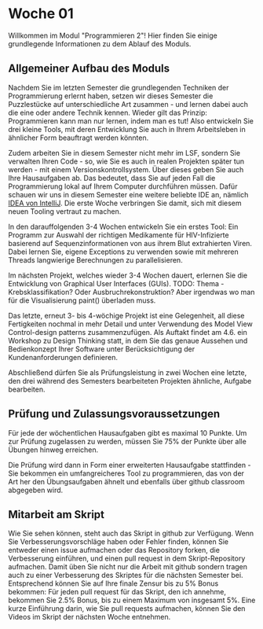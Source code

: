 # Woche 01

Willkommen im Modul "Programmieren 2"! Hier finden Sie einige grundlegende Informationen zu dem Ablauf des Moduls.

## Allgemeiner Aufbau des Moduls

Nachdem Sie im letzten Semester die grundlegenden Techniken der Programmierung erlernt haben, setzen wir dieses Semester die Puzzlestücke auf unterschiedliche Art zusammen - und lernen dabei auch die eine oder andere Technik kennen. Wieder gilt das Prinzip: Programmieren kann man nur lernen, indem man es tut! Also entwickeln Sie drei kleine Tools, mit deren Entwicklung Sie auch in Ihrem Arbeitsleben in ähnlicher Form beauftragt werden könnten. 

Zudem arbeiten Sie in diesem Semester nicht mehr im LSF, sondern Sie verwalten Ihren Code - so, wie Sie es auch in realen Projekten später tun werden - mit einem Versionskontrollsystem. Über dieses geben Sie auch Ihre Hausaufgaben ab. Das bedeutet, dass Sie auf jeden Fall die Programmierung lokal auf Ihrem Computer durchführen müssen. Dafür schauen wir uns in diesem Semester eine weitere beliebte IDE an, nämlich [IDEA von IntelliJ](https://www.jetbrains.com/idea/). Die erste Woche verbringen Sie damit, sich mit diesem neuen Tooling vertraut zu machen.

In den darauffolgenden 3-4 Wochen entwickeln Sie ein erstes Tool: Ein Programm zur Auswahl der richtigen Medikamente für HIV-Infizierte basierend auf Sequenzinformationen von aus ihrem Blut extrahierten Viren. Dabei lernen Sie, eigene Exceptions zu verwenden sowie mit mehreren Threads langwierige Berechnungen zu parallelisieren.

Im nächsten Projekt, welches wieder 3-4 Wochen dauert, erlernen Sie die Entwicklung von Graphical User Interfaces (GUIs). TODO: Thema - Krebsklassifikation? Oder Ausbruchrekonstruktion? Aber irgendwas wo man für die Visualisierung paint() überladen muss.

Das letzte, erneut 3- bis 4-wöchige Projekt ist eine Gelegenheit, all diese Fertigkeiten nochmal in mehr Detail und unter Verwendung des Model View Control-design patterns zusammenzufügen. Als Auftakt findet am 4.6. ein Workshop zu Design Thinking statt, in dem Sie das genaue Aussehen und Bedienkonzept Ihrer Software unter Berücksichtigung der Kundenanforderungen definieren. 

Abschließend dürfen Sie als Prüfungsleistung in zwei Wochen eine letzte, den drei während des Semesters bearbeiteten Projekten ähnliche, Aufgabe bearbeiten.

## Prüfung und Zulassungsvoraussetzungen

Für jede der wöchentlichen Hausaufgaben gibt es maximal 10 Punkte. Um zur Prüfung zugelassen zu werden, müssen Sie 75% der Punkte über alle Übungen hinweg erreichen.

Die Prüfung wird dann in Form einer erweiterten Hausaufgabe stattfinden - Sie bekommen ein umfangreicheres Tool zu programmieren, das von der Art her den Übungsaufgaben ähnelt und ebenfalls über github classroom abgegeben wird.

## Mitarbeit am Skript

Wie Sie sehen können, steht auch das Skript in github zur Verfügung. Wenn Sie Verbesserungsvorschläge haben oder Fehler finden, können Sie entweder einen issue aufmachen oder das Repository forken, die Verbesserung einführen, und einen pull request in dem Skript-Repository aufmachen. Damit üben Sie nicht nur die Arbeit mit github sondern tragen auch zu einer Verbesserung des Skriptes für die nächsten Semester bei. Entsprechend können Sie auf Ihre finale Zensur bis zu 5% Bonus bekommen: Für jeden pull request für das Skript, den ich annehme, bekommen Sie 2.5% Bonus, bis zu einem Maximum von insgesamt 5%. Eine kurze Einführung darin, wie Sie pull requests aufmachen, können Sie den Videos im Skript der nächsten Woche entnehmen. 
